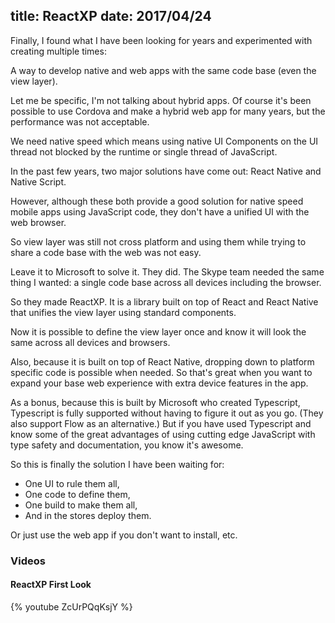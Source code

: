 title: ReactXP
date: 2017/04/24
---

Finally, I found what I have been looking for years and experimented with creating multiple times:

A way to develop native and web apps with the same code base (even the view layer).

Let me be specific, I'm not talking about hybrid apps. Of course it's been possible to use Cordova and make a hybrid web app for many years, but the performance was not acceptable.

We need native speed which means using native UI Components on the UI thread not blocked by the runtime or single thread of JavaScript. 

In the past few years, two major solutions have come out: React Native and Native Script.

However, although these both provide a good solution for native speed mobile apps using JavaScript code, they don't have a unified UI with the web browser.

So view layer was still not cross platform and using them while trying to share a code base with the web was not easy.

Leave it to Microsoft to solve it. They did. The Skype team needed the same thing I wanted: a single code base across all devices including the browser.

So they made ReactXP. It is a library built on top of React and React Native that unifies the view layer using standard components.

Now it is possible to define the view layer once and know it will look the same across all devices and browsers.

Also, because it is built on top of React Native, dropping down to platform specific code is possible when needed. So that's great when you want to expand your base web experience with extra device features in the app.

As a bonus, because this is built by Microsoft who created Typescript, Typescript is fully supported without having to figure it out as you go. (They also support Flow as an alternative.) But if you have used Typescript and know some of the great advantages of using cutting edge JavaScript with type safety and documentation, you know it's awesome.

So this is finally the solution I have been waiting for: 

- One UI to rule them all, 
- One code to define them, 
- One build to make them all,
- And in the stores deploy them.


Or just use the web app if you don't want to install, etc.

### Videos

#### ReactXP First Look

{% youtube ZcUrPQqKsjY %}